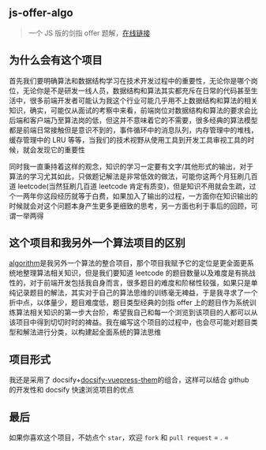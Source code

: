 ## js-offer-algo

> 一个 JS 版的剑指 offer 题解，[在线链接](https://luvsunlight.github.io/js-offer-algo/#/)

## 为什么会有这个项目

首先我们要明确算法和数据结构学习在技术开发过程中的重要性，无论你是哪个岗位，无论你是不是研发一线人员，数据结构和算法其实都充斥在日常的代码甚至生活中，很多前端开发者可能认为我这个行业可能几乎用不上数据结构和算法的相关知识，确实，可能仅从面试的考察中来看，前端岗位对数据结构和算法的要求会比后端和客户端乃至算法岗的低，但这并不意味着它的不需要，很多经典的算法模型都是前端日常接触但是意识不到的，事件循环中的消息队列，内存管理中的堆栈，缓存管理中的 LRU 等等，当我们的技术视野从使用工具到开发工具审视工具的时候，就会发现它的重要性

同时我一直秉持着这样的观念，知识的学习一定要有文字/其他形式的输出，对于算法的学习尤其如此，只做题记解法是非常低效的做法，可能你这两个月狂刷几百道 leetcode(当然狂刷几百道 leetcode 肯定有质变)，但是知识不用就会生疏，过个一两年你这段经历就等于白费，如果加入了输出的过程，一方面你在知识输出的时候就会对这个问题本身产生更多更细致的思考，另一方面也利于事后的回顾，可谓一举两得

## 这个项目和我另外一个算法项目的区别

[algorithm](https://github.com/luvsunlight/algorithm)是我另外一个算法的整合项目，那个项目我赋予它的定位是更全面更系统地整理算法相关知识，但是我们要知道 leetcode 的题目数量以及难度是有挑战性的，对于前端开发包括我自身而言，很多题目的难度和阶梯性较强，如果只是单纯记录题目的解法，其实对于自己的算法思维的训练毫无裨益，于是我寻求了一个折中点，以体量少，题目难度低，题目类型经典的剑指 offer 上的题目作为系统训练算法相关知识的第一步大台阶，希望我自己和每一个浏览到该项目的人都可以从该项目中得到切切时时的裨益。我在编写这个项目的过程中，也会尽可能对题目类型和解法进行分类，以构建起全面系统的算法思维

## 项目形式

我还是采用了 docsify+[docsify-vuepress-them](https://github.com/luvsunlight/docsify-vuepress-theme)的组合，这样可以结合 github 的开发性和 docsify 快速浏览项目的优点

## 最后

如果你喜欢这个项目，不妨点个 `star`，欢迎 `fork` 和 `pull request` = . =
